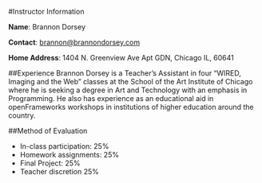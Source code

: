 #Instructor Information__Name__: Brannon Dorsey__Contact__: brannon@brannondorsey.com__Home Address__: 1404 N. Greenview Ave Apt GDN, Chicago IL, 60641##ExperienceBrannon Dorsey is a Teacher’s Assistant in four “WIRED, Imaging and the Web” classes at the School of the Art Institute of Chicago where he is seeking a degree in Art and Technology with an emphasis in Programming. He also has experience as an educational aid in openFrameworks workshops in institutions of higher education around the country.##Method of Evaluation
- In-class participation:  25%- Homework assignments: 25%- Final Project: 25%- Teacher discretion 25%